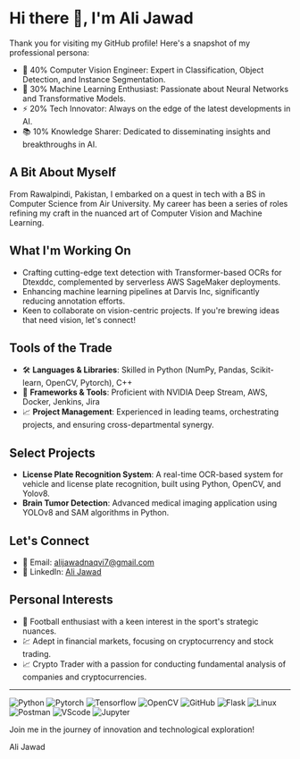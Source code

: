 # Hi there 👋, I'm Ali Jawad

Thank you for visiting my GitHub profile! Here's a snapshot of my professional persona:

- 🔭 40% Computer Vision Engineer: Expert in Classification, Object Detection, and Instance Segmentation.
- 🌱 30% Machine Learning Enthusiast: Passionate about Neural Networks and Transformative Models.
- ⚡ 20% Tech Innovator: Always on the edge of the latest developments in AI.
- 📚 10% Knowledge Sharer: Dedicated to disseminating insights and breakthroughs in AI.

## A Bit About Myself
From Rawalpindi, Pakistan, I embarked on a quest in tech with a BS in Computer Science from Air University. My career has been a series of roles refining my craft in the nuanced art of Computer Vision and Machine Learning.

## What I'm Working On
- Crafting cutting-edge text detection with Transformer-based OCRs for Dtexddc, complemented by serverless AWS SageMaker deployments.
- Enhancing machine learning pipelines at Darvis Inc, significantly reducing annotation efforts.
- Keen to collaborate on vision-centric projects. If you're brewing ideas that need vision, let's connect!

## Tools of the Trade
- 🛠️ **Languages & Libraries**: Skilled in Python (NumPy, Pandas, Scikit-learn, OpenCV, Pytorch), C++
- 🚀 **Frameworks & Tools**: Proficient with NVIDIA Deep Stream, AWS, Docker, Jenkins, Jira
- 📈 **Project Management**: Experienced in leading teams, orchestrating projects, and ensuring cross-departmental synergy.

## Select Projects
- **License Plate Recognition System**: A real-time OCR-based system for vehicle and license plate recognition, built using Python, OpenCV, and Yolov8.
- **Brain Tumor Detection**: Advanced medical imaging application using YOLOv8 and SAM algorithms in Python.

## Let's Connect
- 📧 Email: [alijawadnaqvi7@gmail.com](mailto:alijawadnaqvi7@gmail.com)
- 💼 LinkedIn: [Ali Jawad](https://www.linkedin.com/in/alijawad07)

## Personal Interests
- 🏈 Football enthusiast with a keen interest in the sport's strategic nuances.
- 💹 Adept in financial markets, focusing on cryptocurrency and stock trading.
- 📈 Crypto Trader with a passion for conducting fundamental analysis of companies and cryptocurrencies.

---

![Python](https://raw.githubusercontent.com/alijawad07/alijawad07/main/icons/python-color.svg) ![Pytorch](https://raw.githubusercontent.com/alijawad07/alijawad07/main/icons/pytorch-color.svg)  ![Tensorflow](https://raw.githubusercontent.com/alijawad07/alijawad07/main/icons/tensorflow-color.svg) ![OpenCV](https://raw.githubusercontent.com/alijawad07/alijawad07/main/icons/opencv-color.svg) ![GitHub](https://raw.githubusercontent.com/alijawad07/alijawad07/main/icons/github-color.svg) ![Flask](https://raw.githubusercontent.com/alijawad07/alijawad07/main/icons/flask-color.svg) ![Linux](https://raw.githubusercontent.com/alijawad07/alijawad07/main/icons/linux-color.svg) ![Postman](https://raw.githubusercontent.com/alijawad07/alijawad07/main/icons/postman-color.svg) ![VScode](https://raw.githubusercontent.com/alijawad07/alijawad07/main/icons/visualstudiocode-color.svg) ![Jupyter](https://raw.githubusercontent.com/alijawad07/alijawad07/main/icons/jupyter-color.svg)

Join me in the journey of innovation and technological exploration!

Ali Jawad
